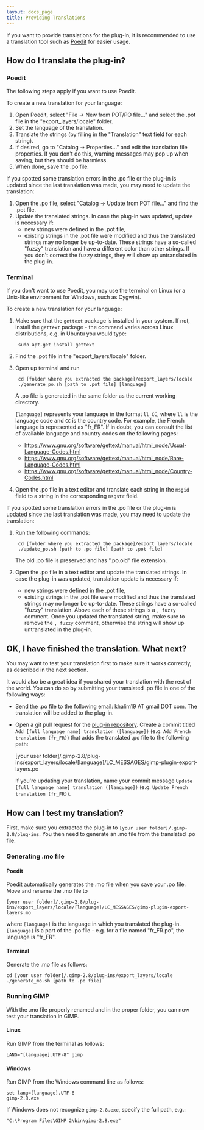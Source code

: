 ```yaml
---
layout: docs_page
title: Providing Translations
---
```


If you want to provide translations for the plug-in, it is recommended to use
a translation tool such as [Poedit](https://poedit.net) for easier usage.


How do I translate the plug-in?
-------------------------------

### Poedit

The following steps apply if you want to use Poedit.

To create a new translation for your language:

1. Open Poedit, select "File -> New from POT/PO file..." and select the .pot
   file in the "export_layers/locale" folder.
2. Set the language of the translation.
3. Translate the strings (by filling in the "Translation" text field for each
   string).
4. If desired, go to "Catalog -> Properties..." and edit the translation file
   properties. If you don't do this, warning messages may pop up when saving,
   but they should be harmless.
5. When done, save the .po file.

If you spotted some translation errors in the .po file or the plug-in is updated
since the last translation was made, you may need to update the translation:

1. Open the .po file, select "Catalog -> Update from POT file..." and find the
   .pot file.
2. Update the translated strings. In case the plug-in was updated, update is
   necessary if:
   * new strings were defined in the .pot file,
   * existing strings in the .pot file were modified and thus the translated
     strings may no longer be up-to-date. These strings have a so-called "fuzzy"
     translation and have a different color than other strings. If you don't
     correct the fuzzy strings, they will show up untranslated in the plug-in.


### Terminal

If you don't want to use Poedit, you may use the terminal on Linux
(or a Unix-like environment for Windows, such as Cygwin).

To create a new translation for your language:

1. Make sure that the `gettext` package is installed in your system. If not,
install the `gettext` package - the command varies across Linux distributions,
e.g. in Ubuntu you would type:
   
        sudo apt-get install gettext
   
2. Find the .pot file in the "export_layers/locale" folder.
3. Open up terminal and run
   
        cd [folder where you extracted the package]/export_layers/locale
        ./generate_po.sh [path to .pot file] [language]
   
   A .po file is generated in the same folder as the current working directory.
   
   `[language]` represents your language in the format `ll_CC`, where `ll` is
   the language code and `CC` is the country code. For example, the French
   language is represented as "fr_FR". If in doubt, you can consult the list of
   available language and country codes on the following pages:
   * https://www.gnu.org/software/gettext/manual/html_node/Usual-Language-Codes.html
   * https://www.gnu.org/software/gettext/manual/html_node/Rare-Language-Codes.html
   * https://www.gnu.org/software/gettext/manual/html_node/Country-Codes.html
   
4. Open the .po file in a text editor and translate each string in the `msgid`
   field to a string in the corresponding `msgstr` field.

If you spotted some translation errors in the .po file or the plug-in is updated
since the last translation was made, you may need to update the translation:

1. Run the following commands:
   
        cd [folder where you extracted the package]/export_layers/locale
        ./update_po.sh [path to .po file] [path to .pot file]
   
   The old .po file is preserved and has ".po.old" file extension.
   
2. Open the .po file in a text editor and update the translated strings.
   In case the plug-in was updated, translation update is necessary if:
   * new strings were defined in the .pot file,
   * existing strings in the .pot file were modified and thus the translated
     strings may no longer be up-to-date. These strings have a so-called "fuzzy"
     translation. Above each of these strings is a `, fuzzy` comment. Once you
     updated the translated string, make sure to remove the `, fuzzy` comment,
     otherwise the string will show up untranslated in the plug-in.


OK, I have finished the translation. What next?
--------------------------------------------------

You may want to test your translation first to make sure it works correctly,
as described in the next section.

It would also be a great idea if you shared your translation with the rest of the world.
You can do so by submitting your translated .po file in one of the following ways:

* Send the .po file to the following email: khalim19 AT gmail DOT com.
  The translation will be added to the plug-in.
* Open a git pull request for the [plug-in repository](https://github.com/khalim19/gimp-plugin-export-layers).
  Create a commit titled `Add [full language name] translation ([language])`
  (e.g. `Add French translation (fr_FR)`) that adds the translated .po file to the following path:
  
    [your user folder]/.gimp-2.8/plug-ins/export_layers/locale/[language]/LC_MESSAGES/gimp-plugin-export-layers.po
  
  If you're updating your translation, name your commit message
  `Update [full language name] translation ([language])` (e.g. `Update French translation (fr_FR)`).


How can I test my translation?
------------------------------

First, make sure you extracted the plug-in to
`[your user folder]/.gimp-2.8/plug-ins`. You then need to generate an .mo file
from the translated .po file.


### Generating .mo file

#### Poedit

Poedit automatically generates the .mo file when you save your .po file. Move
and rename the .mo file to

    [your user folder]/.gimp-2.8/plug-ins/export_layers/locale/[language]/LC_MESSAGES/gimp-plugin-export-layers.mo
   
   where `[language]` is the language in which you translated the plug-in.
   `[language]` is a part of the .po file - e.g. for a file named "fr_FR.po",
   the language is "fr_FR".

#### Terminal

Generate the .mo file as follows:
   
    cd [your user folder]/.gimp-2.8/plug-ins/export_layers/locale
    ./generate_mo.sh [path to .po file]


### Running GIMP

With the .mo file properly renamed and in the proper folder, you can now test
your translation in GIMP.

#### Linux

Run GIMP from the terminal as follows:
   
    LANG="[language].UTF-8" gimp

#### Windows

Run GIMP from the Windows command line as follows:
   
    set lang=[language].UTF-8
    gimp-2.8.exe

If Windows does not recognize `gimp-2.8.exe`, specify the full path, e.g.:
   
    "C:\Program Files\GIMP 2\bin\gimp-2.8.exe"
